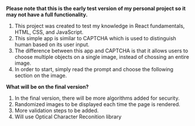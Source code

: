 **Please note that this is the early test version of my personal project so it may not have a full functionality.**

1. This project was created to test my knowledge in React fundamentals, HTML, CSS, and JavaScript.
2. This simple app is similar to CAPTCHA which is used to distinguish human based on its user input.
3. The difference between this app and CAPTCHA is that it allows users to choose multiple objects on a single image, instead of chossing an entire image.
4. In order to start, simply read the prompt and choose the following section on the image.

**What will be on the final version?**
1. In the final version, there will be more algorithms added for security.
2. Randomized images to be displayed each time the page is rendered.
3. More validation steps to be added.
4. Will use Optical Character Reconition library
